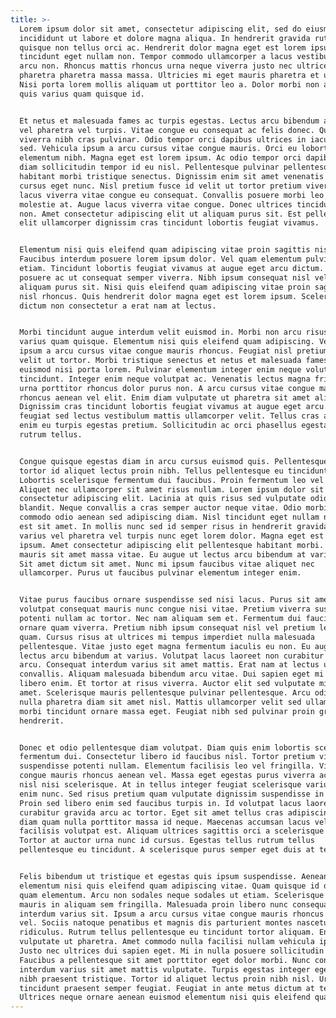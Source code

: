 ```yaml
---
title: >-
  Lorem ipsum dolor sit amet, consectetur adipiscing elit, sed do eiusmod tempor
  incididunt ut labore et dolore magna aliqua. In hendrerit gravida rutrum
  quisque non tellus orci ac. Hendrerit dolor magna eget est lorem ipsum. Nisl
  tincidunt eget nullam non. Tempor commodo ullamcorper a lacus vestibulum sed
  arcu non. Rhoncus mattis rhoncus urna neque viverra justo nec ultrices. Et
  pharetra pharetra massa massa. Ultricies mi eget mauris pharetra et ultrices.
  Nisi porta lorem mollis aliquam ut porttitor leo a. Dolor morbi non arcu risus
  quis varius quam quisque id.


  Et netus et malesuada fames ac turpis egestas. Lectus arcu bibendum at varius
  vel pharetra vel turpis. Vitae congue eu consequat ac felis donec. Quis
  viverra nibh cras pulvinar. Odio tempor orci dapibus ultrices in iaculis nunc
  sed. Vehicula ipsum a arcu cursus vitae congue mauris. Orci eu lobortis
  elementum nibh. Magna eget est lorem ipsum. Ac odio tempor orci dapibus. Leo a
  diam sollicitudin tempor id eu nisl. Pellentesque pulvinar pellentesque
  habitant morbi tristique senectus. Dignissim enim sit amet venenatis urna
  cursus eget nunc. Nisl pretium fusce id velit ut tortor pretium viverra. Augue
  lacus viverra vitae congue eu consequat. Convallis posuere morbi leo urna
  molestie at. Augue lacus viverra vitae congue. Donec ultrices tincidunt arcu
  non. Amet consectetur adipiscing elit ut aliquam purus sit. Est pellentesque
  elit ullamcorper dignissim cras tincidunt lobortis feugiat vivamus.


  Elementum nisi quis eleifend quam adipiscing vitae proin sagittis nisl.
  Faucibus interdum posuere lorem ipsum dolor. Vel quam elementum pulvinar
  etiam. Tincidunt lobortis feugiat vivamus at augue eget arcu dictum. Tortor
  posuere ac ut consequat semper viverra. Nibh ipsum consequat nisl vel. Elit ut
  aliquam purus sit. Nisi quis eleifend quam adipiscing vitae proin sagittis
  nisl rhoncus. Quis hendrerit dolor magna eget est lorem ipsum. Scelerisque in
  dictum non consectetur a erat nam at lectus.


  Morbi tincidunt augue interdum velit euismod in. Morbi non arcu risus quis
  varius quam quisque. Elementum nisi quis eleifend quam adipiscing. Vehicula
  ipsum a arcu cursus vitae congue mauris rhoncus. Feugiat nisl pretium fusce id
  velit ut tortor. Morbi tristique senectus et netus et malesuada fames. Sed
  euismod nisi porta lorem. Pulvinar elementum integer enim neque volutpat ac
  tincidunt. Integer enim neque volutpat ac. Venenatis lectus magna fringilla
  urna porttitor rhoncus dolor purus non. A arcu cursus vitae congue mauris
  rhoncus aenean vel elit. Enim diam vulputate ut pharetra sit amet aliquam id.
  Dignissim cras tincidunt lobortis feugiat vivamus at augue eget arcu. Ac
  feugiat sed lectus vestibulum mattis ullamcorper velit. Tellus cras adipiscing
  enim eu turpis egestas pretium. Sollicitudin ac orci phasellus egestas tellus
  rutrum tellus.


  Congue quisque egestas diam in arcu cursus euismod quis. Pellentesque id nibh
  tortor id aliquet lectus proin nibh. Tellus pellentesque eu tincidunt tortor.
  Lobortis scelerisque fermentum dui faucibus. Proin fermentum leo vel orci.
  Aliquet nec ullamcorper sit amet risus nullam. Lorem ipsum dolor sit amet
  consectetur adipiscing elit. Lacinia at quis risus sed vulputate odio ut enim
  blandit. Neque convallis a cras semper auctor neque vitae. Odio morbi quis
  commodo odio aenean sed adipiscing diam. Nisl tincidunt eget nullam non nisi
  est sit amet. In mollis nunc sed id semper risus in hendrerit gravida. At
  varius vel pharetra vel turpis nunc eget lorem dolor. Magna eget est lorem
  ipsum. Amet consectetur adipiscing elit pellentesque habitant morbi. Facilisis
  mauris sit amet massa vitae. Eu augue ut lectus arcu bibendum at varius vel.
  Sit amet dictum sit amet. Nunc mi ipsum faucibus vitae aliquet nec
  ullamcorper. Purus ut faucibus pulvinar elementum integer enim.


  Vitae purus faucibus ornare suspendisse sed nisi lacus. Purus sit amet
  volutpat consequat mauris nunc congue nisi vitae. Pretium viverra suspendisse
  potenti nullam ac tortor. Nec nam aliquam sem et. Fermentum dui faucibus in
  ornare quam viverra. Pretium nibh ipsum consequat nisl vel pretium lectus
  quam. Cursus risus at ultrices mi tempus imperdiet nulla malesuada
  pellentesque. Vitae justo eget magna fermentum iaculis eu non. Eu augue ut
  lectus arcu bibendum at varius. Volutpat lacus laoreet non curabitur gravida
  arcu. Consequat interdum varius sit amet mattis. Erat nam at lectus urna duis
  convallis. Aliquam malesuada bibendum arcu vitae. Dui sapien eget mi proin sed
  libero enim. Et tortor at risus viverra. Auctor elit sed vulputate mi sit
  amet. Scelerisque mauris pellentesque pulvinar pellentesque. Arcu odio ut sem
  nulla pharetra diam sit amet nisl. Mattis ullamcorper velit sed ullamcorper
  morbi tincidunt ornare massa eget. Feugiat nibh sed pulvinar proin gravida
  hendrerit.


  Donec et odio pellentesque diam volutpat. Diam quis enim lobortis scelerisque
  fermentum dui. Consectetur libero id faucibus nisl. Tortor pretium viverra
  suspendisse potenti nullam. Elementum facilisis leo vel fringilla. Vitae
  congue mauris rhoncus aenean vel. Massa eget egestas purus viverra accumsan in
  nisl nisi scelerisque. At in tellus integer feugiat scelerisque varius morbi
  enim nunc. Sed risus pretium quam vulputate dignissim suspendisse in est ante.
  Proin sed libero enim sed faucibus turpis in. Id volutpat lacus laoreet non
  curabitur gravida arcu ac tortor. Eget sit amet tellus cras adipiscing. Ut
  diam quam nulla porttitor massa id neque. Maecenas accumsan lacus vel
  facilisis volutpat est. Aliquam ultrices sagittis orci a scelerisque purus.
  Tortor at auctor urna nunc id cursus. Egestas tellus rutrum tellus
  pellentesque eu tincidunt. A scelerisque purus semper eget duis at tellus.


  Felis bibendum ut tristique et egestas quis ipsum suspendisse. Aenean euismod
  elementum nisi quis eleifend quam adipiscing vitae. Quam quisque id diam vel
  quam elementum. Arcu non sodales neque sodales ut etiam. Scelerisque viverra
  mauris in aliquam sem fringilla. Malesuada proin libero nunc consequat
  interdum varius sit. Ipsum a arcu cursus vitae congue mauris rhoncus aenean
  vel. Sociis natoque penatibus et magnis dis parturient montes nascetur
  ridiculus. Rutrum tellus pellentesque eu tincidunt tortor aliquam. Enim diam
  vulputate ut pharetra. Amet commodo nulla facilisi nullam vehicula ipsum.
  Justo nec ultrices dui sapien eget. Mi in nulla posuere sollicitudin aliquam.
  Faucibus a pellentesque sit amet porttitor eget dolor morbi. Nunc consequat
  interdum varius sit amet mattis vulputate. Turpis egestas integer eget aliquet
  nibh praesent tristique. Tortor id aliquet lectus proin nibh nisl. Urna nec
  tincidunt praesent semper feugiat. Feugiat in ante metus dictum at tempor.
  Ultrices neque ornare aenean euismod elementum nisi quis eleifend quam.
---
```

